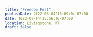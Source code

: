 ```yaml
---
title: "Freedom Fest"
publishDate: 2022-03-04T16:09:04-07:00
date: 2022-07-04T15:56:36-07:00
location: Livingstone, MT
draft: false
---
```

